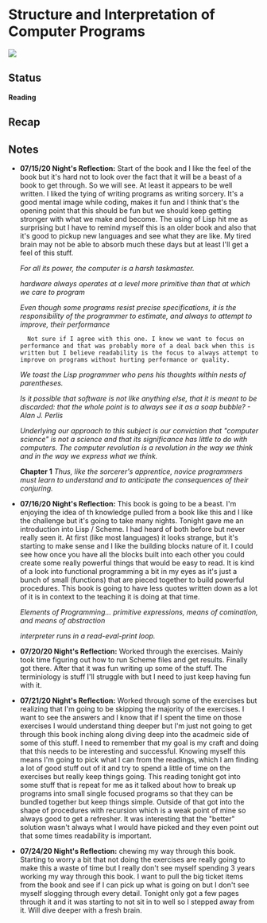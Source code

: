 # Structure and Interpretation of Computer Programs
![](https://images-na.ssl-images-amazon.com/images/I/41RJ4IO1HRL._SX343_BO1,204,203,200_.jpg)

## Status
**Reading**

## Recap


## Notes
- **07/15/20 Night's Reflection:** Start of the book and I like the feel of the book but it's hard not to look over the fact that it will be a beast of a book to get through. So we will see. At least it appears to be well written. I liked the tying of writing programs as writing sorcery. It's a good mental image while coding, makes it fun and I think that's the opening point that this should be fun but we should keep getting stronger with what we make and become. The using of Lisp hit me as surprising but I have to remind myself this is an older book and also that it's good to pickup new languages and see what they are like. My tired brain may not be able to absorb much these days but at least I'll get a feel of this stuff.

    *For all its power, the computer is a harsh taskmaster.*

    *hardware always operates at a level more primitive than that at which we care to program*

    *Even though some programs resist precise specifications, it is the responsibility of the programmer to estimate, and always to attempt to improve, their performance*

        Not sure if I agree with this one. I know we want to focus on performance and that was probably more of a deal back when this is written but I believe readability is the focus to always attempt to improve on programs without hurting performance or quality.

    *We toast the Lisp programmer who pens his thoughts within nests of parentheses.*

    *Is it possible that software is not like anything else, that it is meant to be discarded: that the whole point is to always see it as a soap bubble? - Alan J. Perlis*

    *Underlying our approach to this subject is our conviction that "computer science" is not a science and that its significance has little to do with computers. The computer revolution is a revolution in the way we think and in the way we express what we think.*

    **Chapter 1**
    *Thus, like the sorcerer's apprentice, novice programmers must learn to understand and to anticipate the consequences of their conjuring.*


- **07/16/20 Night's Reflection:** This book is going to be a beast. I'm enjoying the idea of th knowledge pulled from a book like this and I like the challenge but it's going to take many nights. Tonight gave me an introduction into Lisp / Scheme. I had heard of both before but never really seen it. At first (like most languages) it looks strange, but it's starting to make sense and I like the building blocks nature of it. I could see how once you have all the blocks built into each other you could create some really powerful things that would be easy to read. It is kind of a look into functional programming a bit in my eyes as it's just a bunch of small (functions) that are pieced together to build powerful procedures. This book is going to have less quotes written down as a lot of it is in context to the teaching it is doing at that time.

    *Elements of Programming... primitive expressions, means of comination, and means of abstraction*

    *interpreter runs in a read-eval-print loop.*


- **07/20/20 Night's Reflection:** Worked through the exercises. Mainly took time figuring out how to run Scheme files and get results. Finally got there. After that it was fun writing up some of the stuff. The terminiology is stuff I'll struggle with but I need to just keep having fun with it.


- **07/21/20 Night's Reflection:** Worked through some of the exercises but realizing that I'm going to be skipping the majority of the exercises. I want to see the answers and I know that if I spent the time on those exercises I would understand thing deeper but I'm just not going to get through this book inching along diving deep into the acadmeic side of some of this stuff. I need to remember that my goal is my craft and doing that this needs to be interesting and successful. Knowing myself this means I'm going to pick what I can from the readings, which I am finding a lot of good stuff out of it and try to spend a little of time on the exercises but really keep things going. This reading tonight got into some stuff that is repeat for me as it talked about how to break up programs into small single focused programs so that they can be bundled together but keep things simple. Outside of that got into the shape of procedures with recursion which is a weak point of mine so always good to get a refresher. It was interesting that the "better" solution wasn't always what I would have picked and they even point out that some times readability is important.

- **07/24/20 Night's Reflection:** chewing my way through this book. Starting to worry a bit that not doing the exercises are really going to make this a waste of time but I really don't see myself spending 3 years working my way through this book. I want to pull the big ticket items from the book and see if I can pick up what is going on but I don't see myself slogging through every detail. Tonight only got a few pages through it and it was starting to not sit in to well so I stepped away from it. Will dive deeper with a fresh brain.


